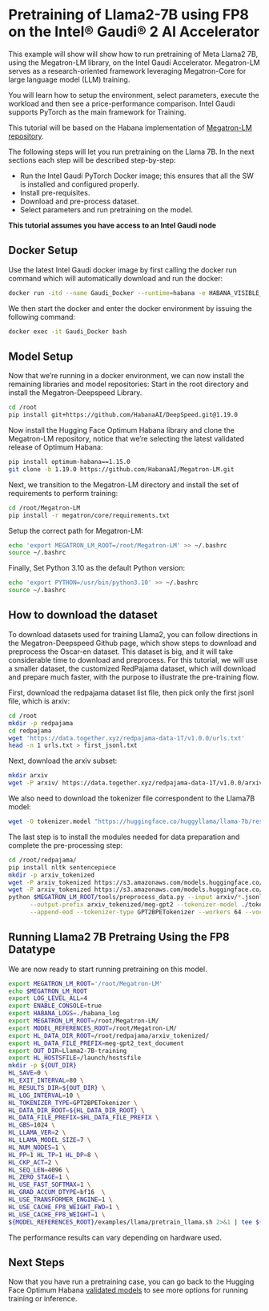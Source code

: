 # Pretraining of Llama2-7B using FP8 on the Intel® Gaudi® 2 AI Accelerator

This example will show will show how to run pretraining of Meta Llama2 7B, using the Megatron-LM library, on the Intel Gaudi Accelerator. Megatron-LM serves as a research-oriented framework leveraging Megatron-Core for large language model (LLM) training.

You will learn how to setup the environment, select parameters, execute the workload and then see a price-performance comparison. Intel Gaudi supports PyTorch as the main framework for Training.

This tutorial will be based on the Habana implementation of [Megatron-LM repository](https://github.com/HabanaAI/Megatron-LM).

The following steps will let you run pretraining on the Llama 7B. In the next sections each step will be described step-by-step:

- Run the Intel Gaudi PyTorch Docker image; this ensures that all the SW is installed and configured properly.
- Install pre-requisites.
- Download and pre-process dataset.
- Select parameters and run pretraining on the model.

**This tutorial assumes you have access to an Intel Gaudi node**

## Docker Setup

Use the latest Intel Gaudi docker image by first calling the docker run command which will automatically download and run the docker:
```bash
docker run -itd --name Gaudi_Docker --runtime=habana -e HABANA_VISIBLE_DEVICES=all -e OMPI_MCA_btl_vader_single_copy_mechanism=none --cap-add=sys_nice --net=host --ipc=host vault.habana.ai/gaudi-docker/1.19.0/ubuntu22.04/habanalabs/pytorch-installer-2.5.1:latest
```

We then start the docker and enter the docker environment by issuing the following command:
```bash
docker exec -it Gaudi_Docker bash
```

## Model Setup

Now that we’re running in a docker environment, we can now install the remaining libraries and model repositories: Start in the root directory and install the Megatron-Deepspeed Library.
```bash
cd /root
pip install git+https://github.com/HabanaAI/DeepSpeed.git@1.19.0
```

Now install the Hugging Face Optimum Habana library and clone the Megatron-LM repository, notice that we’re selecting the latest validated release of Optimum Habana:
```bash
pip install optimum-habana==1.15.0
git clone -b 1.19.0 https://github.com/HabanaAI/Megatron-LM.git
```

Next, we transition to the Megatron-LM directory and install the set of requirements to perform training:
```bash
cd /root/Megatron-LM
pip install -r megatron/core/requirements.txt
```

Setup the correct path for Megatron-LM:
```bash
echo 'export MEGATRON_LM_ROOT=/root/Megatron-LM' >> ~/.bashrc
source ~/.bashrc
```

Finally, Set Python 3.10 as the default Python version:
```bash
echo 'export PYTHON=/usr/bin/python3.10' >> ~/.bashrc
source ~/.bashrc
```

## How to download the dataset

To download datasets used for training Llama2, you can follow directions in the Megatron-Deepspeed Github page, which show steps to download and preprocess the Oscar-en dataset. This dataset is big, and it will take considerable time to download and preprocess. For this tutorial, we will use a smaller dataset, the customized RedPajama dataset, which will download and prepare much faster, with the purpose to illustrate the pre-training flow.

First, download the redpajama dataset list file, then pick only the first jsonl file, which is arxiv:
```bash
cd /root
mkdir -p redpajama
cd redpajama
wget 'https://data.together.xyz/redpajama-data-1T/v1.0.0/urls.txt'
head -n 1 urls.txt > first_jsonl.txt
```

Next, download the arxiv subset:
```bash
mkdir arxiv
wget -P arxiv/ https://data.together.xyz/redpajama-data-1T/v1.0.0/arxiv/arxiv_023827cd-7ee8-42e6-aa7b-661731f4c70f.jsonl
```

We also need to download the tokenizer file correspondent to the Llama7B model:
```bash
wget -O tokenizer.model "https://huggingface.co/huggyllama/llama-7b/resolve/main/tokenizer.model"
```

The last step is to install the modules needed for data preparation and complete the pre-processing step:
```bash
cd /root/redpajama/
pip install nltk sentencepiece
mkdir -p arxiv_tokenized
wget -P arxiv_tokenized https://s3.amazonaws.com/models.huggingface.co/bert/gpt2-vocab.json
wget -P arxiv_tokenized https://s3.amazonaws.com/models.huggingface.co/bert/gpt2-merges.txt
python $MEGATRON_LM_ROOT/tools/preprocess_data.py --input arxiv/*.jsonl \
      --output-prefix arxiv_tokenized/meg-gpt2 --tokenizer-model ./tokenizer.model \
      --append-eod --tokenizer-type GPT2BPETokenizer --workers 64 --vocab-file arxiv_tokenized/gpt2-vocab.json --merge-file arxiv_tokenized/gpt2-merges.txt
```

## Running Llama2 7B Pretraing Using the FP8 Datatype

We are now ready to start running pretraining on this model.
```bash
export MEGATRON_LM_ROOT='/root/Megatron-LM'
echo $MEGATRON_LM_ROOT
export LOG_LEVEL_ALL=4
export ENABLE_CONSOLE=true
export HABANA_LOGS=./habana_log
export MEGATRON_LM_ROOT=/root/Megatron-LM/
export MODEL_REFERENCES_ROOT=/root/Megatron-LM/
export HL_DATA_DIR_ROOT=/root/redpajama/arxiv_tokenized/
export HL_DATA_FILE_PREFIX=meg-gpt2_text_document
export OUT_DIR=Llama2-7B-training
export HL_HOSTSFILE=/launch/hostsfile
mkdir -p ${OUT_DIR}
HL_SAVE=0 \
HL_EXIT_INTERVAL=80 \
HL_RESULTS_DIR=${OUT_DIR} \
HL_LOG_INTERVAL=10 \
HL_TOKENIZER_TYPE=GPT2BPETokenizer \
HL_DATA_DIR_ROOT=${HL_DATA_DIR_ROOT} \
HL_DATA_FILE_PREFIX=$HL_DATA_FILE_PREFIX \
HL_GBS=1024 \
HL_LLAMA_VER=2 \
HL_LLAMA_MODEL_SIZE=7 \
HL_NUM_NODES=1 \
HL_PP=1 HL_TP=1 HL_DP=8 \
HL_CKP_ACT=2 \
HL_SEQ_LEN=4096 \
HL_ZERO_STAGE=1 \
HL_USE_FAST_SOFTMAX=1 \
HL_GRAD_ACCUM_DTYPE=bf16  \
HL_USE_TRANSFORMER_ENGINE=1 \
HL_USE_CACHE_FP8_WEIGHT_FWD=1 \
HL_USE_CACHE_FP8_WEIGHT=1 \
${MODEL_REFERENCES_ROOT}/examples/llama/pretrain_llama.sh 2>&1 | tee ${OUT_DIR}/llama_8x.log
```

The performance results can vary depending on hardware used.

## Next Steps

Now that you have run a pretraining case, you can go back to the Hugging Face Optimum Habana [validated models](https://github.com/huggingface/optimum-habana?tab=readme-ov-file#validated-models) to see more options for running training or inference.
